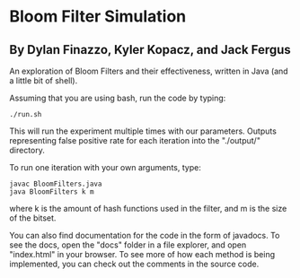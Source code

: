 # Bloom Filter Simulation
## By Dylan Finazzo, Kyler Kopacz, and Jack Fergus

An exploration of Bloom Filters and their effectiveness, written in Java (and a little bit of shell).

Assuming that you are using bash, run the code by typing:
```
./run.sh
```
This will run the experiment multiple times with our parameters. Outputs representing false positive rate for each iteration into the "./output/" directory. 

To run one iteration with your own arguments, type:
```
javac BloomFilters.java
java BloomFilters k m
```
where k is the amount of hash functions used in the filter, and m is the size of the bitset.

You can also find documentation for the code in the form of javadocs. To see the docs, open the "docs" folder in a file explorer, and open "index.html" in your browser. To see more of how each method is being implemented, you can check out the comments in the source code.
